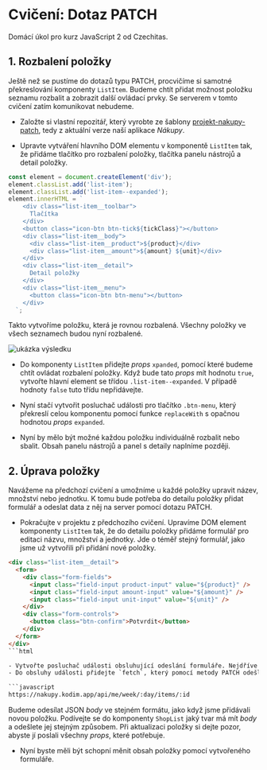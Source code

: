 # Cvičení: Dotaz PATCH

Domácí úkol pro kurz JavaScript 2 od Czechitas.

## 1. Rozbalení položky

Ještě než se pustíme do dotazů typu PATCH, procvičíme si samotné překreslování komponenty `ListItem`. Budeme chtít přidat možnost položku seznamu rozbalit a zobrazit další ovládací prvky. Se serverem v tomto cvičení zatím komunikovat nebudeme.

- Založte si vlastní repozitář, který vyrobte ze šablony [projekt-nakupy-patch](https://github.com/Czechitas-podklady-WEB/projekt-nakupy-patch), tedy z aktuální verze naší aplikace *Nákupy*.

- Upravte vytváření hlavního DOM elementu v komponentě `ListItem` tak, že přidáme tlačítko pro rozbalení položky, tlačítka panelu nástrojů a detail položky.

```javascript
const element = document.createElement('div');
element.classList.add('list-item');
element.classList.add('list-item--expanded');
element.innerHTML = `
    <div class="list-item__toolbar">
      Tlačítka
    </div>
    <button class="icon-btn btn-tick${tickClass}"></button>
    <div class="list-item__body">
      <div class="list-item__product">${product}</div>
      <div class="list-item__amount">${amount} ${unit}</div>
    </div>
    <div class="list-item__detail">
      Detail položky
    </div>
    <div class="list-item__menu">
      <button class="icon-btn btn-menu"></button>
    </div>
  `;
```

Takto vytvoříme položku, která je rovnou rozbalená. Všechny položky ve všech seznamech budou nyní rozbalené.

![ukázka výsledku](https://kodim.cz/cms/assets/kurzy/daweb/js2/webpack/cv-dotaz-patch/cvlekce%3Erozbaleni-polozky/rozbaleno.png)

- Do komponenty `ListItem` přidejte *props* `xpanded`, pomocí které budeme chtít ovládat rozbalení položky. Když bude tato *props* mít hodnotu `true`, vytvořte hlavní element se třídou `.list-item--expanded`. V případě hodnoty `false` tuto třídu nepřidávejte.

- Nyní stačí vytvořit posluchač události pro tlačítko `.btn-menu`, který překreslí celou komponentu pomocí funkce `replaceWith` s opačnou hodnotou *props* `expanded`.

- Nyní by mělo být možné každou položku individuálně rozbalit nebo sbalit. Obsah panelu nástrojů a panel s detaily naplníme později.

## 2. Úprava položky

Navážeme na předchozí cvičení a umožníme u každé položky upravit název, množství nebo jednotku. K tomu bude potřeba do detailu položky přidat formulář a odeslat data z něj na server pomocí dotazu PATCH.

- Pokračujte v projektu z předchozího cvičení. Upravíme DOM element komponenty `ListItem` tak, že do detailu položky přidáme formulář pro editaci názvu, množství a jednotky. Jde o téměř stejný formulář, jako jsme už vytvořili při přidání nové položky.

```html
<div class="list-item__detail">
  <form>
    <div class="form-fields">
      <input class="field-input product-input" value="${product}" />
      <input class="field-input amount-input" value="${amount}" />
      <input class="field-input unit-input" value="${unit}" />
    </div>
    <div class="form-controls">
      <button class="btn-confirm">Potvrdit</button>
    </div>
  </form>
</div>
```html

- Vytvořte posluchač události obsluhující odeslání formuláře. Nejdříve si jen do konzole vypište data sebraná z formuláře.
- Do obsluhy události přidejte `fetch`, který pomocí metody PATCH odešle na server upravená data položky. Adresa položky je stejná jako při změně zaškrtnutí

```javascript
https://nakupy.kodim.app/api/me/week/:day/items/:id
```

Budeme odesílat JSON *body* ve stejném formátu, jako když jsme přidávali novou položku. Podívejte se do komponenty `ShopList` jaký tvar má mít *body* a odešlete jej stejným způsobem. Při aktualizaci položky si dejte pozor, abyste jí poslali všechny *props*, které potřebuje.
- Nyní byste měli být schopní měnit obsah položky pomocí vytvořeného formuláře.